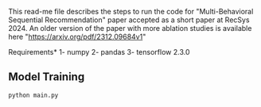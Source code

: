 This read-me file describes the steps to run the code for "Multi-Behavioral Sequential Recommendation" paper accepted as a short paper at RecSys 2024. An older version of the paper with more ablation studies is available here "https://arxiv.org/pdf/2312.09684v1" 

Requirements*
1- numpy
2- pandas
3- tensorflow 2.3.0 


## Model Training

```
python main.py
```
